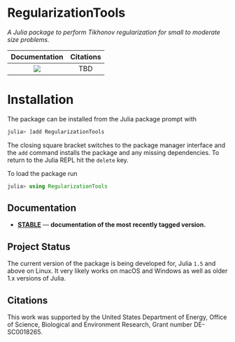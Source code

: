 # RegularizationTools

*A Julia package to perform Tikhonov regularization for small to moderate size problems.*

| **Documentation**                                                               |  **Citations** |
|:-------------------------------------------------------------------------------:|:-------------------------------------------------------------------------------------------------------------------------------------------:|
| [![][docs-stable-img]][docs-stable-url] | TBD  |

# Installation

The package can be installed from the Julia package prompt with

```julia
julia> ]add RegularizationTools
```

The closing square bracket switches to the package manager interface and the ```add``` command installs the package and any missing dependencies. To return to the Julia REPL hit the ```delete``` key.

To load the package run

```julia
julia> using RegularizationTools
```

## Documentation

- [**STABLE**][docs-stable-url] &mdash; **documentation of the most recently tagged version.**

## Project Status
The current version of the package is being developed for, Julia `1.5` and above on Linux. It very likely works on macOS and Windows as well as older 1.x versions of Julia.

## Citations
This work was supported by the United States Department of Energy, Office of Science, Biological and Environment Research, Grant number DE-SC0018265.

[docs-dev-img]: https://img.shields.io/badge/docs-dev-blue.svg
[docs-dev-url]: https://mdpetters.github.io/RegularizationTools.jl/latest/

[docs-stable-img]: https://img.shields.io/badge/docs-stable-blue.svg
[docs-stable-url]: https://mdpetters.github.io/RegularizationTools.jl/stable/
